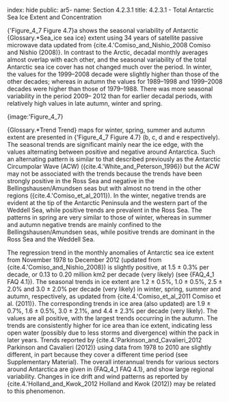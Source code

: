 index: hide
public: ar5-
name: Section 4.2.3.1
title: 4.2.3.1 - Total Antarctic Sea Ice Extent and Concentration

{'Figure_4_7 Figure 4.7}a shows the seasonal variability of Antarctic {Glossary.*Sea_ice sea ice} extent using 34 years of satellite passive microwave data updated from {cite.4.'Comiso_and_Nishio_2008 Comiso and Nishio (2008)}. In contrast to the Arctic, decadal monthly averages almost overlap with each other, and the seasonal variability of the total Antarctic sea ice cover has not changed much over the period. In winter, the values for the 1999–2008 decade were slightly higher than those of the other decades; whereas in autumn the values for 1989–1998 and 1999–2008 decades were higher than those of 1979–1988. There was more seasonal variability in the period 2009– 2012 than for earlier decadal periods, with relatively high values in late autumn, winter and spring.

{image:'Figure_4_7}

{Glossary.*Trend Trend} maps for winter, spring, summer and autumn extent are presented in {'Figure_4_7 Figure 4.7} (b, c, d and e respectively). The seasonal trends are significant mainly near the ice edge, with the values alternating between positive and negative around Antarctica. Such an alternating pattern is similar to that described previously as the Antarctic Circumpolar Wave (ACW) ({cite.4.'White_and_Peterson_1996}) but the ACW may not be associated with the trends because the trends have been strongly positive in the Ross Sea and negative in the Bellingshausen/Amundsen seas but with almost no trend in the other regions ({cite.4.'Comiso_et_al_2011}). In the winter, negative trends are evident at the tip of the Antarctic Peninsula and the western part of the Weddell Sea, while positive trends are prevalent in the Ross Sea. The patterns in spring are very similar to those of winter, whereas in summer and autumn negative trends are mainly confined to the Bellingshausen/Amundsen seas, while positive trends are dominant in the Ross Sea and the Weddell Sea.

The regression trend in the monthly anomalies of Antarctic sea ice extent from November 1978 to December 2012 (updated from {cite.4.'Comiso_and_Nishio_2008}) is slightly positive, at 1.5 ± 0.3% per decade, or 0.13 to 0.20 million km2 per decade (very likely) (see {FAQ_4_1 FAQ 4.1}). The seasonal trends in ice extent are 1.2 ± 0.5%, 1.0 ± 0.5%, 2.5 ± 2.0% and 3.0 ± 2.0% per decade (very likely) in winter, spring, summer and autumn, respectively, as updated from {cite.4.'Comiso_et_al_2011 Comiso et al. (2011)}. The corresponding trends in ice area (also updated) are 1.9 ± 0.7%, 1.6 ± 0.5%, 3.0 ± 2.1%, and 4.4 ± 2.3% per decade (very likely). The values are all positive, with the largest trends occurring in the autumn. The trends are consistently higher for ice area than ice extent, indicating less open water (possibly due to less storms and divergence) within the pack in later years. Trends reported by {cite.4.'Parkinson_and_Cavalieri_2012 Parkinson and Cavalieri (2012)} using data from 1978 to 2010 are slightly different, in part because they cover a different time period (see Supplementary Material). The overall interannual trends for various sectors around Antarctica are given in {FAQ_4_1 FAQ 4.1}, and show large regional variability. Changes in ice drift and wind patterns as reported by {cite.4.'Holland_and_Kwok_2012 Holland and Kwok (2012)} may be related to this phenomenon.
